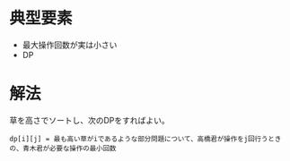 # 典型要素

* 最大操作回数が実は小さい
* DP

# 解法

草を高さでソートし、次のDPをすればよい。

`dp[i][j] = 最も高い草がiであるような部分問題について、高橋君が操作をj回行うときの、青木君が必要な操作の最小回数`
